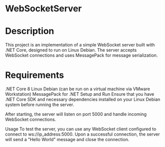 # WebSocketServer
# Description
This project is an implementation of a simple WebSocket server built with .NET Core, designed to run on Linux Debian. The server accepts WebSocket connections and uses MessagePack for message serialization.

# Requirements
.NET Core 8
Linux Debian (can be run on a virtual machine via VMware Workstation)
MessagePack for .NET
Setup and Run
Ensure that you have .NET Core SDK and necessary dependencies installed on your Linux Debian system before running the server.

After starting, the server will listen on port 5000 and handle incoming WebSocket connections.

Usage
To test the server, you can use any WebSocket client configured to connect to ws://ip_address:5000. Upon a successful connection, the server will send a "Hello World" message and close the connection.
